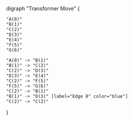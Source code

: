 digraph "Transformer Move" {

    "A(0)"
    "B(1)"
    "C(2)"
    "D(3)"
    "E(4)"
    "F(5)"
    "G(6)"

    "A(0)" -> "B(1)"
    "B(1)" -> "C(2)"
    "C(2)" -> "D(3)"
    "D(3)" -> "E(4)"
    "C(2)" -> "F(5)"
    "F(5)" -> "G(6)"
    "C(2)" -> "B(1)"
    "B(1)" -> "D(3)" [label="Edge 8" color="blue"]
    "C(2)" -> "C(2)"

}
